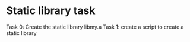 # Static library task

Task 0: Create the static library libmy.a
Task 1: create a script to create a static library
